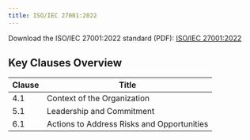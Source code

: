```yaml
---
title: ISO/IEC 27001:2022
---
```


Download the ISO/IEC 27001:2022 standard (PDF): [ISO/IEC 27001:2022](/standards/ISO_IEC_27001_2022.pdf)

## Key Clauses Overview

| Clause | Title                                      |
| ------ | ------------------------------------------ |
| 4.1    | Context of the Organization                |
| 5.1    | Leadership and Commitment                  |
| 6.1    | Actions to Address Risks and Opportunities |